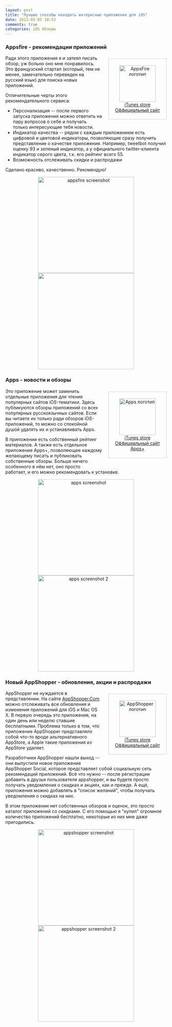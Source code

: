 ```yaml
---
layout: post
title: "Лучшие способы находить интересные приложения для iOS"
date: 2013-05-05 10:53
comments: true
categories: iOS Обзоры
---
```


### Appsfire - рекомендации приложений

<div style="float: right; padding: 20px; margin: 10px 0 20px 20px; border: 1px solid #cecece; text-align: center;">
<a href="https://itunes.apple.com/ru/app/appsfire-besplatno-vasa-dnevnaa/id418295945?mt=8"><img src="/images/articles/old/appsfire.png" style="width: 114" alt="AppsFire логотип" /></a><br />
<a href="https://itunes.apple.com/ru/app/appsfire-besplatno-vasa-dnevnaa/id418295945?mt=8">iTunes store</a><br />
<a href="http://appsfire.com">Оффициальный сайт</a>
</div>

Ради этого приложения я и затеял писать обзор, уж больно оно мне понравилось. Это французский стартап (который, тем не менее, замечательно переведен на русский язык) для поиска новых приложений.

Отличительные черты этого рекомендательного сервиса:

- Персонализация -- после первого запуска приложения можно ответить на пару вопросов о себе и получать только интересующие тебя новости.
- Индикатор качества -- рядом с каждым приложением есть цифровой и цветовой индикаторы, позволяющие сразу получить представление о качестве приложения. Например, tweetbot получил оценку 93 и зеленый индикатор, а у официального twitter-клиента индикатор серого цвета, т.к. его рейтинг всего 55.
- Возможность отслеживать скидки и распродажи

Сделано красиво, качественно. Рекомендую!
<!--more-->
<div style="clear:both"></div>
<div style="text-align: center; margin: 0 auto;">
<img src="/images/articles/old/screen-appsfire.jpg" alt="appsfire screenshot" style="width: 300px;" />
<img src="/images/articles/old/screen-appsfire2.jpg" "appsfire screenshot 2" style="width: 300px;" />
</div>
<div style="clear:both"></div>

### Apps - новости и обзоры

<div style="float: right; padding: 20px; margin: 10px 0 20px 20px; border: 1px solid #cecece; text-align: center;">
<a href="https://itunes.apple.com/ru/app/id482536811?mt=8"><img src="/images/articles/old/apps.jpg" style="width: 114" alt="Apps логотип" /></a><br />
<a href="https://itunes.apple.com/ru/app/id482536811?mt=8">iTunes store</a><br />
<a href="http://appsfor.me">Оффициальный сайт</a><br />
<a href="https://itunes.apple.com/ru/app/apps+/id498936738?mt=8">Apps+</a><br />
</div>

Это приложение может заменить отдельные приложения для чтения популярных сайтов iOS-тематики. Здесь публикуются обзоры приложений со всех популярных русскоязычных сайтов. Если вы читаете их только ради обзоров iOS-приложений, то можно со спокойной душой удалять их и устанавливать Apps.

В приложении есть собственный рейтинг материалов. А также есть отдельное приложение Apps+, позволяющее каждому желающему писать и публиковать собственные обзоры. Больше ничего особенного в нём нет, оно просто работает, и его можно рекомендовать к установке.

<div style="clear:both"></div>
<div style="text-align: center; margin: 0 auto;">
<img src="/images/articles/old/screen-apps.jpg" alt="apps screenshot" style="width: 300px;" />
<img src="/images/articles/old/screen-apps2.jpg" alt="apps screenshot 2" style="width: 300px;" />
</div>
<div style="clear:both"></div>

### Новый AppShopper - обновления, акции и распродажи

<div style="float: right; padding: 20px; margin: 10px 0 20px 20px; border: 1px solid #cecece; text-align: center;">
<a href="https://itunes.apple.com/ru/app/appshopper-social/id602522782?mt=8"><img src="/images/articles/old/appshopper.png" style="width: 114" alt="AppShopper логотип" /></a><br />
<a href="https://itunes.apple.com/ru/app/appshopper-social/id602522782?mt=8">iTunes store</a><br />
<a href="http://appshopper.com">Оффициальный сайт</a>
</div>

AppShopper не нуждается в представлении. На сайте [AppShopper.Com](http://appshopper.com) можно отслеживать все обновления и изменения приложений для iOS и Mac OS X. В первую очередь это приложения, на один день или неделю ставшие бесплатными. Проблема только в том, что приложение AppShopper представляло собой что-то вроде альтернативного AppStore, а Apple такие приложения из AppStore удаляет.

Разработчики AppShopper нашли выход -- они выпустили новое приложение AppShopper Social, которое представляет собой социальную сеть рекомендаций приложений. Всё что нужно -- после регистрации добавить в друзья пользователя appshopper, и вы будете просто получать уведомления о скидках и акциях, как и прежде. А ещё, приложения можно добавлять в "список желаний", чтобы получать уведомления о скидках на них.

В этом приложении нет собственных обзоров и оценок, это просто каталог приложений со скидками. С его помощью я "купил" огромное количество приложений бесплатно, некоторые из них мне даже пригодились.

<div style="clear:both"></div>
<div style="text-align: center; margin: 0 auto;">
<img src="/images/articles/old/screen-appshopper.jpg" alt="appshopper screenshot" style="width: 300px;" />
<img src="/images/articles/old/screen-appshopper.jpg" alt="appshopper screenshot 2" style="width: 300px;" />
</div>
<div style="clear:both"></div>